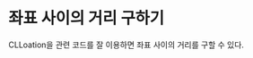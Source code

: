좌표 사이의 거리 구하기
==================

CLLoation을 관련 코드를 잘 이용하면 좌표 사이의 거리를 구할 수 있다.   























